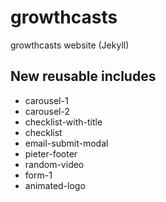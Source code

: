 # growthcasts
growthcasts website (Jekyll)

## New reusable includes

* carousel-1
* carousel-2
* checklist-with-title
* checklist
* email-submit-modal
* pieter-footer
* random-video
* form-1
* animated-logo